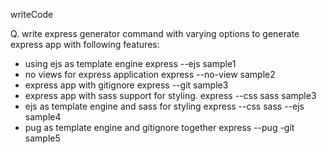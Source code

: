 writeCode

Q. write express generator command with varying options to generate express app with following features:

- using ejs as template engine
express --ejs sample1
- no views for express application
express --no-view  sample2
- express app with gitignore
express --git sample3
- express app with sass support for styling.
express --css sass sample3
- ejs as template engine and sass for styling
express --css sass --ejs sample4
- pug as template engine and gitignore together
express --pug -git sample5
